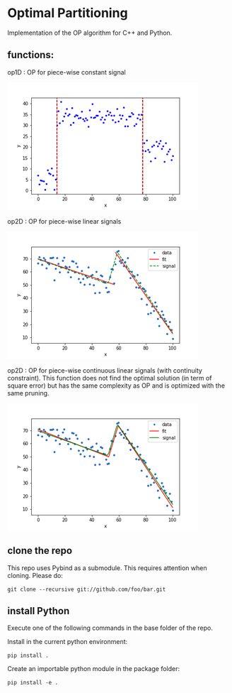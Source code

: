 # Optimal Partitioning
Implementation of the OP algorithm for C++ and Python.

## functions:

op1D : OP for piece-wise constant signal

![](doc/img/op1d.png)

op2D : OP for piece-wise linear signals

![](doc/img/op2d.png)

op2D : OP for piece-wise continuous linear signals (with continuity constraint). This function does not find the optimal solution (in term of square error) but has the same complexity as OP and is optimized with the same pruning.

![](doc/img/op2dcc.png)

## clone the repo

This repo uses Pybind as a submodule. This requires attention when cloning. Please do:

    git clone --recursive git://github.com/foo/bar.git  

## install Python
Execute one of the following commands in the base folder of the repo.

Install in the current python environment:

    pip install .

Create an importable python module in the package folder:

    pip install -e .
